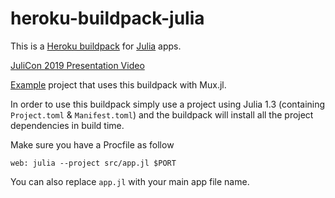 heroku-buildpack-julia
======================

This is a [Heroku buildpack](https://devcenter.heroku.com/articles/buildpacks) for [Julia](http://julialang.org) apps.

[JuliCon 2019 Presentation Video](https://www.youtube.com/watch?v=p--assaV64g)

[Example](https://github.com/Optomatica/heroku-julia-sample) project that uses this buildpack with Mux.jl.

In order to use this buildpack simply use a project using Julia 1.3 (containing `Project.toml` & `Manifest.toml`) and the buildpack will install all the project dependencies in build time.

Make sure you have a Procfile as follow 
```
web: julia --project src/app.jl $PORT
```

You can also replace `app.jl` with your main app file name.
